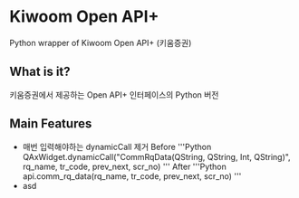 # Kiwoom Open API+
Python wrapper of Kiwoom Open API+ (키움증권)

## What is it?

키움증권에서 제공하는 Open API+ 인터페이스의 Python 버전

## Main Features

- 매번 입력해야하는 dynamicCall 제거
Before
'''Python
QAxWidget.dynamicCall("CommRqData(QString, QString, Int, QString)", rq_name, tr_code, prev_next, scr_no)
'''
After
'''Python
api.comm_rq_data(rq_name, tr_code, prev_next, scr_no)
'''
- asd


